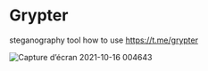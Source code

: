 # Grypter
steganography tool 
how to use https://t.me/grypter

![Capture d’écran 2021-10-16 004643](https://user-images.githubusercontent.com/85953451/146836860-09df9520-ae3f-49ea-a38f-4ab4dd3e04c7.png)
